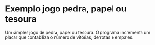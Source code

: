 # Exemplo jogo pedra, papel ou tesoura

Um simples jogo de pedra, papel ou tesoura. O programa incrementa um placar que contabiliza o número de vitórias, derrotas e empates.
